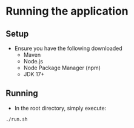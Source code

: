 # Running the application
## Setup
- Ensure you have the following downloaded
    - Maven
    - Node.js
    - Node Package Manager (npm)
    - JDK 17+

## Running
- In the root directory, simply execute:

```
./run.sh
```